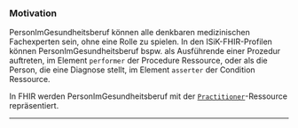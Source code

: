 ### Motivation

PersonImGesundheitsberuf können alle denkbaren medizinischen Fachexperten sein, ohne eine Rolle zu spielen. In den ISiK-FHIR-Profilen können PersonImGesundheitsberuf bspw. als Ausführende einer Prozedur auftreten, im Element `performer` der Procedure Ressource, oder als die Person, die eine Diagnose stellt, im Element `asserter` der Condition Ressource.

In FHIR werden PersonImGesundheitsberuf mit der [`Practitioner`](https://hl7.org/fhir/practitioner.html)-Ressource repräsentiert.

---
